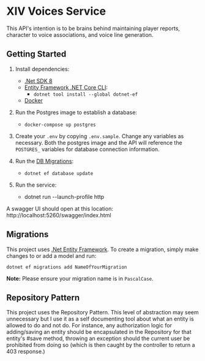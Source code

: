 ﻿# XIV Voices Service
This API's intention is to be brains behind maintaining player reports, character to voice associations, and voice line generation.

## Getting Started

1. Install dependencies:

   - [.Net SDK 8](https://dotnet.microsoft.com/en-us/download/dotnet/8.0)
   - [Entity Framework .NET Core CLI](https://learn.microsoft.com/en-us/ef/core/cli/dotnet):
     - `dotnet tool install --global dotnet-ef`
   - [Docker](https://www.docker.com/get-started/)
2. Run the Postgres image to establish a database:
   - `docker-compose up postgres`
3. Create your `.env` by copying `.env.sample`. Change any variables as necessary. Both the postgres image and the API will reference the `POSTGRES_` variables for database connection information.

4. Run the [DB Migrations](https://learn.microsoft.com/en-us/ef/core/managing-schemas/migrations/?tabs=dotnet-core-cli):
   - `dotnet ef database update`
5. Run the service:
   - dotnet run --launch-profile http

A swagger UI should open at this location: http://localhost:5260/swagger/index.html

## Migrations

This project uses [.Net Entity Framework](https://learn.microsoft.com/en-us/ef/core/managing-schemas/migrations/?tabs=dotnet-core-cli). To create a migration, simply make changes to or add a model and run:
```
dotnet ef migrations add NameOfYourMigration
```

**Note:** Please ensure your migration name is in `PascalCase`.

## Repository Pattern

This project uses the Repository Pattern. This level of abstraction may seem unnecessary but I use it as a self documenting tool about what an entity is allowed to do and not do. For instance, any authorization logic for adding/saving an entity should be encapsulated in the Repository for that entity's #save method, throwing an exception should the current user be prohibited from doing so (which is then caught by the controller to return a 403 response.)
